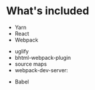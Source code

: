# What's included

* Yarn
* React
* Webpack
 - uglify
 - bhtml-webpack-plugin
 - source maps
 - webpack-dev-server:
* Babel
